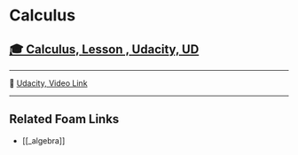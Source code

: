 # Calculus

## [🎓 Calculus, Lesson , Udacity, UD]()

---

🎥 [Udacity, Video Link]()

---

## Related Foam Links

- [[_algebra]]
